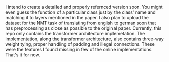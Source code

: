 I intend to create a detailed and properly refernced version soon. You might even guess the function of a particular class just by the class' name and matching it to layers mentioned in the paper. I also plan to upload the dataset for the NMT task of translating from english to german soon that has preprocessing as close as possible to the original paper. Currently, this repo only contains the transformer architecture implemetation.
The implementation, along the transformer architecture, also contains three-way weight tying, proper handling of padding and illegal connections. These were the features I found missing in few of the online implementations. That's it for now.

